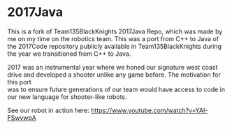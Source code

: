 # 2017Java

This is a fork of Team135BlackKnights 2017Java Repo, which was made by me on my time on the robotics team.
This was a port from C++ to Java of the 2017Code repository publicly available in Team135BlackKnights during the year we transitioned from C++ to Java.  
  
2017 was an instrumental year where we honed our signature west coast drive and developed a shooter unlike any game before. The motivation for this port  
was to ensure future generations of our team would have access to code in our new language for shooter-like robots.

See our robot in action here: https://www.youtube.com/watch?v=YAI-FSwywpA
